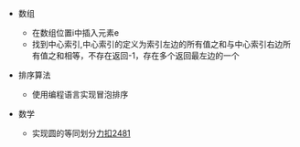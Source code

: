 - 数组
    - 在数组位置i中插入元素e
    - 找到中心索引,中心索引的定义为索引左边的所有值之和与中心索引右边所有值之和相等，不存在返回-1，存在多个返回最左边的一个

- 排序算法
    - 使用编程语言实现冒泡排序

- 数学
    - 实现圆的等同划分[力扣2481](https://leetcode.cn/problems/minimum-cuts-to-divide-a-circle/)
